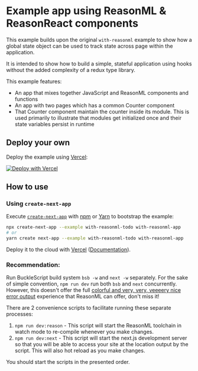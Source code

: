 # Example app using ReasonML & ReasonReact components

This example builds upon the original `with-reasonml` example to show how a
global state object can be used to track state across page within the application.

It is intended to show how to build a simple, stateful application using hooks
without the added complexity of a redux type library.

This example features:

- An app that mixes together JavaScript and ReasonML components and functions
- An app with two pages which has a common Counter component
- That Counter component maintain the counter inside its module. This is used
  primarily to illustrate that modules get initialized once and their state
  variables persist in runtime

## Deploy your own

Deploy the example using [Vercel](https://vercel.com):

[![Deploy with Vercel](https://vercel.com/button)](https://vercel.com/import/project?template=https://github.com/vercel/next.js/tree/canary/examples/with-reasonml-todo)

## How to use

### Using `create-next-app`

Execute [`create-next-app`](https://github.com/vercel/next.js/tree/canary/packages/create-next-app) with [npm](https://docs.npmjs.com/cli/init) or [Yarn](https://yarnpkg.com/lang/en/docs/cli/create/) to bootstrap the example:

```bash
npx create-next-app --example with-reasonml-todo with-reasonml-app
# or
yarn create next-app --example with-reasonml-todo with-reasonml-app
```

Deploy it to the cloud with [Vercel](https://vercel.com/import?filter=next.js&utm_source=github&utm_medium=readme&utm_campaign=next-example) ([Documentation](https://nextjs.org/docs/deployment)).

### Recommendation:

Run BuckleScript build system `bsb -w` and `next -w` separately. For the sake
of simple convention, `npm run dev` run both `bsb` and `next` concurrently.
However, this doesn't offer the full [colorful and very, very, veeeery nice
error
output](https://reasonml.github.io/blog/2017/08/25/way-nicer-error-messages.html)
experience that ReasonML can offer, don't miss it!

There are 2 convenience scripts to facilitate running these separate processes:

1. `npm run dev:reason` - This script will start the ReasonML toolchain in
   watch mode to re-compile whenever you make changes.
2. `npm run dev:next` - This script will start the next.js development server
   so that you will be able to access your site at the location output by the
   script. This will also hot reload as you make changes.

You should start the scripts in the presented order.
